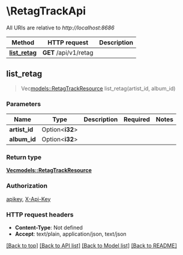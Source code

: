 # \RetagTrackApi

All URIs are relative to *http://localhost:8686*

Method | HTTP request | Description
------------- | ------------- | -------------
[**list_retag**](RetagTrackApi.md#list_retag) | **GET** /api/v1/retag | 



## list_retag

> Vec<models::RetagTrackResource> list_retag(artist_id, album_id)


### Parameters


Name | Type | Description  | Required | Notes
------------- | ------------- | ------------- | ------------- | -------------
**artist_id** | Option<**i32**> |  |  |
**album_id** | Option<**i32**> |  |  |

### Return type

[**Vec<models::RetagTrackResource>**](RetagTrackResource.md)

### Authorization

[apikey](../README.md#apikey), [X-Api-Key](../README.md#X-Api-Key)

### HTTP request headers

- **Content-Type**: Not defined
- **Accept**: text/plain, application/json, text/json

[[Back to top]](#) [[Back to API list]](../README.md#documentation-for-api-endpoints) [[Back to Model list]](../README.md#documentation-for-models) [[Back to README]](../README.md)

